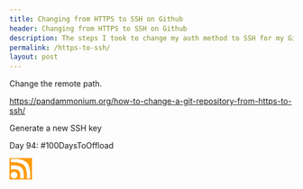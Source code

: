 ```yaml
---
title: Changing from HTTPS to SSH on Github
header: Changing from HTTPS to SSH on Github
description: The steps I took to change my auth method to SSH for my Github repositories
permalink: /https-to-ssh/
layout: post
---
```


Change the remote path.

https://pandammonium.org/how-to-change-a-git-repository-from-https-to-ssh/

Generate a new SSH key



Day 94: #100DaysToOffload

<a href="https://rmooreblog.netlify.app/feed.xml"><img src="/assets/images/rss_feed.jpg" style="opacity:1;" width="40"/></a>
